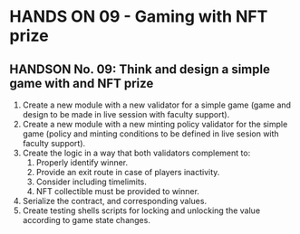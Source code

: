 # HANDS ON 09 - Gaming with NFT prize

## HANDSON No. 09:  Think and design a simple game with and NFT prize

1. Create a new module with a new validator for a simple game (game and design to be made in live session with faculty support).
2. Create a new module with a new minting policy validator for the simple game (policy and minting conditions to be defined in live sesion with faculty support).
3. Create the logic in a way that both validators complement to:
   1. Properly identify winner.
   2. Provide an exit route in case of players inactivity.
   3. Consider including timelimits.
   4. NFT collectible must be provided to winner.
4. Serialize the contract, and corresponding values.
5. Create testing shells scripts for locking and unlocking the value according to game state changes.